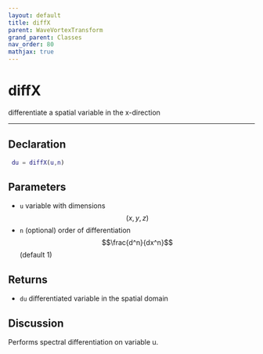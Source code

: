 ```yaml
---
layout: default
title: diffX
parent: WaveVortexTransform
grand_parent: Classes
nav_order: 80
mathjax: true
---
```


#  diffX

differentiate a spatial variable in the x-direction


---

## Declaration
```matlab
 du = diffX(u,n)
```
## Parameters
+ `u`  variable with dimensions $$(x,y,z)$$
+ `n`  (optional) order of differentiation $$\frac{d^n}{dx^n}$$ (default 1)

## Returns
+ `du`  differentiated variable in the spatial domain

## Discussion

  Performs spectral differentiation on variable u.
 
          
